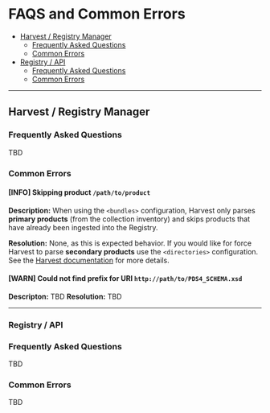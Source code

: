 # FAQS and Common Errors

* [Harvest / Registry Manager](#harvest---registry-manager)
  + [Frequently Asked Questions](#ingest-faqs)
  + [Common Errors](#ingest-errors)
* [Registry / API](#registry---api)
  + [Frequently Asked Questions](#registry-faqs)
  + [Common Errors](#registry-errors)

---

## Harvest / Registry Manager

### Frequently Asked Questions <a name="ingest-faqs"></a>
TBD

### Common Errors <a name="ingest-errors"></a>

#### [INFO] Skipping product `/path/to/product`
**Description:** When using the `<bundles>` configuration, Harvest only parses **primary products** (from the collection inventory) and skips products that have already been ingested into the Registry.

**Resolution:** None, as this is expected behavior. If you would like for force Harvest to parse **secondary products** use the `<directories>` configuration. See the [Harvest documentation](https://nasa-pds.github.io/pds-registry-app/operate/harvest.html) for more details.

#### [WARN] Could not find prefix for URI `http://path/to/PDS4_SCHEMA.xsd`
**Descripton:** TBD
**Resolution:** TBD

---

### Registry / API

### Frequently Asked Questions <a name="registry-faqs"></a>
TBD

### Common Errors <a name="registry-errors"></a>
TBD
